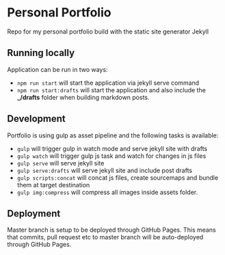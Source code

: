# Personal Portfolio
Repo for my personal portfolio build with the static site generator Jekyll

## Running locally
Application can be run in two ways:
* `npm run start` will start the application via jekyll serve command
* `npm run start:drafts` will start the application and also include the **_/drafts** folder when building markdown posts.

## Development
Portfolio is using gulp as asset pipeline and the following tasks is available:
* `gulp` will trigger gulp in watch mode and serve jekyll site with drafts
* `gulp watch` will trigger gulp js task and watch for changes in js files
* `gulp serve` will serve jekyll site
* `gulp serve:drafts` will serve jekyll site and include post drafts
* `gulp scripts:concat` will concat js files, create sourcemaps and bundle them at target destination
* `gulp img:compress` will compress all images inside assets folder.

## Deployment
Master branch is setup to be deployed through GitHub Pages. This means that commits, pull request etc to master branch will be auto-deployed through GitHub Pages.
